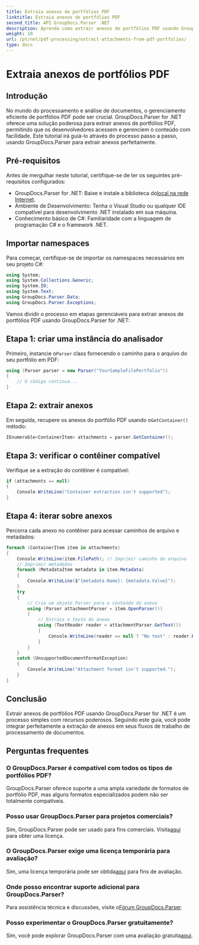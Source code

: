 ```yaml
---
title: Extraia anexos de portfólios PDF
linktitle: Extraia anexos de portfólios PDF
second_title: API GroupDocs.Parser .NET
description: Aprenda como extrair anexos de portfólios PDF usando GroupDocs.Parser for .NET neste tutorial abrangente.
weight: 10
url: /pt/net/pdf-processing/extract-attachments-from-pdf-portfolios/
type: docs
---
```

# Extraia anexos de portfólios PDF

## Introdução
No mundo do processamento e análise de documentos, o gerenciamento eficiente de portfólios PDF pode ser crucial. GroupDocs.Parser for .NET oferece uma solução poderosa para extrair anexos de portfólios PDF, permitindo que os desenvolvedores acessem e gerenciem o conteúdo com facilidade. Este tutorial irá guiá-lo através do processo passo a passo, usando GroupDocs.Parser para extrair anexos perfeitamente.
## Pré-requisitos
Antes de mergulhar neste tutorial, certifique-se de ter os seguintes pré-requisitos configurados:
-  GroupDocs.Parser for .NET: Baixe e instale a biblioteca do[local na rede Internet](https://releases.groupdocs.com/parser/net/).
- Ambiente de Desenvolvimento: Tenha o Visual Studio ou qualquer IDE compatível para desenvolvimento .NET instalado em sua máquina.
- Conhecimento básico de C#: Familiaridade com a linguagem de programação C# e o framework .NET.

## Importar namespaces
Para começar, certifique-se de importar os namespaces necessários em seu projeto C#:
```csharp
using System;
using System.Collections.Generic;
using System.IO;
using System.Text;
using GroupDocs.Parser.Data;
using GroupDocs.Parser.Exceptions;
```
Vamos dividir o processo em etapas gerenciáveis para extrair anexos de portfólios PDF usando GroupDocs.Parser for .NET:
## Etapa 1: criar uma instância do analisador
 Primeiro, instancie o`Parser` class fornecendo o caminho para o arquivo do seu portfólio em PDF:
```csharp
using (Parser parser = new Parser("YourSampleFilePortfolio"))
{
    // O código continua...
}
```
## Etapa 2: extrair anexos
 Em seguida, recupere os anexos do portfólio PDF usando o`GetContainer()` método:
```csharp
IEnumerable<ContainerItem> attachments = parser.GetContainer();
```
## Etapa 3: verificar o contêiner compatível
Verifique se a extração do contêiner é compatível:
```csharp
if (attachments == null)
{
    Console.WriteLine("Container extraction isn't supported");
}
```
## Etapa 4: iterar sobre anexos
Percorra cada anexo no contêiner para acessar caminhos de arquivo e metadados:
```csharp
foreach (ContainerItem item in attachments)
{
    Console.WriteLine(item.FilePath); // Imprimir caminho do arquivo
    // Imprimir metadados
    foreach (MetadataItem metadata in item.Metadata)
    {
        Console.WriteLine($"{metadata.Name}: {metadata.Value}");
    }
    try
    {
        // Crie um objeto Parser para o conteúdo do anexo
        using (Parser attachmentParser = item.OpenParser())
        {
            // Extraia o texto do anexo
            using (TextReader reader = attachmentParser.GetText())
            {
                Console.WriteLine(reader == null ? "No text" : reader.ReadToEnd());
            }
        }
    }
    catch (UnsupportedDocumentFormatException)
    {
        Console.WriteLine("Attachment format isn't supported.");
    }
}
```

## Conclusão
Extrair anexos de portfólios PDF usando GroupDocs.Parser for .NET é um processo simples com recursos poderosos. Seguindo este guia, você pode integrar perfeitamente a extração de anexos em seus fluxos de trabalho de processamento de documentos.

## Perguntas frequentes
### O GroupDocs.Parser é compatível com todos os tipos de portfólios PDF?
GroupDocs.Parser oferece suporte a uma ampla variedade de formatos de portfólio PDF, mas alguns formatos especializados podem não ser totalmente compatíveis.
### Posso usar GroupDocs.Parser para projetos comerciais?
 Sim, GroupDocs.Parser pode ser usado para fins comerciais. Visita[aqui](https://purchase.groupdocs.com/buy) para obter uma licença.
### O GroupDocs.Parser exige uma licença temporária para avaliação?
Sim, uma licença temporária pode ser obtida[aqui](https://purchase.groupdocs.com/temporary-license/) para fins de avaliação.
### Onde posso encontrar suporte adicional para GroupDocs.Parser?
 Para assistência técnica e discussões, visite o[Fórum GroupDocs.Parser](https://forum.groupdocs.com/c/parser/17).
### Posso experimentar o GroupDocs.Parser gratuitamente?
 Sim, você pode explorar GroupDocs.Parser com uma avaliação gratuita[aqui](https://releases.groupdocs.com/).